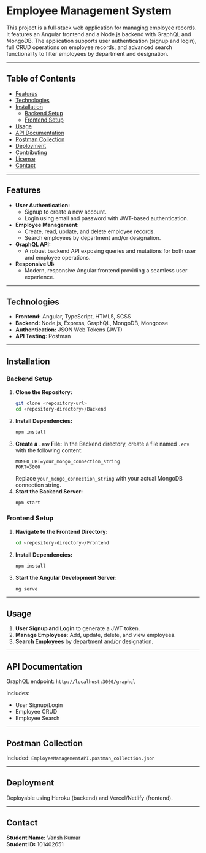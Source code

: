 
# Employee Management System

This project is a full‑stack web application for managing employee records. It features an Angular frontend and a Node.js backend with GraphQL and MongoDB. The application supports user authentication (signup and login), full CRUD operations on employee records, and advanced search functionality to filter employees by department and designation.

---

## Table of Contents

- [Features](#features)
- [Technologies](#technologies)
- [Installation](#installation)
  - [Backend Setup](#backend-setup)
  - [Frontend Setup](#frontend-setup)
- [Usage](#usage)
- [API Documentation](#api-documentation)
- [Postman Collection](#postman-collection)
- [Deployment](#deployment)
- [Contributing](#contributing)
- [License](#license)
- [Contact](#contact)

---

## Features

- **User Authentication:**
  - Signup to create a new account.
  - Login using email and password with JWT-based authentication.
- **Employee Management:**
  - Create, read, update, and delete employee records.
  - Search employees by department and/or designation.
- **GraphQL API:**
  - A robust backend API exposing queries and mutations for both user and employee operations.
- **Responsive UI:**
  - Modern, responsive Angular frontend providing a seamless user experience.

---

## Technologies

- **Frontend:** Angular, TypeScript, HTML5, SCSS
- **Backend:** Node.js, Express, GraphQL, MongoDB, Mongoose
- **Authentication:** JSON Web Tokens (JWT)
- **API Testing:** Postman

---

## Installation

### Backend Setup

1. **Clone the Repository:**
   ```bash
   git clone <repository-url>
   cd <repository-directory>/Backend
   ```
2. **Install Dependencies:**
   ```bash
   npm install
   ```
3. **Create a `.env` File:**
   In the Backend directory, create a file named `.env` with the following content:
   ```
   MONGO_URI=your_mongo_connection_string
   PORT=3000
   ```
   Replace `your_mongo_connection_string` with your actual MongoDB connection string.
4. **Start the Backend Server:**
   ```bash
   npm start
   ```

### Frontend Setup

1. **Navigate to the Frontend Directory:**
   ```bash
   cd <repository-directory>/Frontend
   ```
2. **Install Dependencies:**
   ```bash
   npm install
   ```
3. **Start the Angular Development Server:**
   ```bash
   ng serve
   ```

---

## Usage

1. **User Signup and Login** to generate a JWT token.
2. **Manage Employees**: Add, update, delete, and view employees.
3. **Search Employees** by department and/or designation.

---

## API Documentation

GraphQL endpoint: `http://localhost:3000/graphql`

Includes:
- User Signup/Login
- Employee CRUD
- Employee Search

---

## Postman Collection

Included: `EmployeeManagementAPI.postman_collection.json`

---

## Deployment

Deployable using Heroku (backend) and Vercel/Netlify (frontend).

---

## Contact

**Student Name:** Vansh Kumar  
**Student ID:** 101402651  



